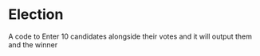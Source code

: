 # Election
A code to Enter 10 candidates alongside their votes and it will output them and the winner 
